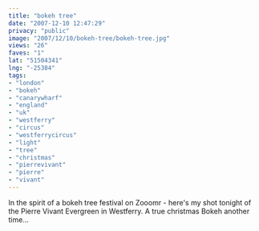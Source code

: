 ```yaml
---
title: "bokeh tree"
date: "2007-12-10 12:47:29"
privacy: "public"
image: "2007/12/10/bokeh-tree/bokeh-tree.jpg"
views: "26"
faves: "1"
lat: "51504341"
lng: "-25384"
tags:
- "london"
- "bokeh"
- "canarywharf"
- "england"
- "uk"
- "westferry"
- "circus"
- "westferrycircus"
- "light"
- "tree"
- "christmas"
- "pierrevivant"
- "pierre"
- "vivant"
---
```

In the spirit of a bokeh tree festival on Zooomr - here's my shot tonight of the Pierre Vivant Evergreen in Westferry. A true christmas Bokeh another time...
